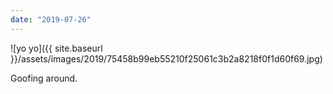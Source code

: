 ```yaml
---
date: "2019-07-26"
---
```


![yo yo]({{ site.baseurl }}/assets/images/2019/75458b99eb55210f25061c3b2a8218f0f1d60f69.jpg)

Goofing around.
